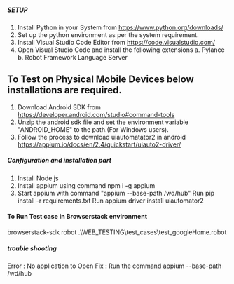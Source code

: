 <!-- This is a single framework designed for Web Applicantion Testing , mobile application testing and also in cloud environment.like BrowserStack -->


#####  SETUP #######

1. Install Python in your System from https://www.python.org/downloads/
2. Set up the python environment as per the system requirement. 
3. Install Visual Studio Code Editor  from https://code.visualstudio.com/
4. Open Visual Studio Code and install the following extensions 
   a. Pylance
   b. Robot Framework Language Server

## To Test on Physical Mobile Devices below installations are required. ##
<!-- Note :  Android SDK manager is required to install to run our automation script on a specific version and ADB(android Debug Bridge) is mandatory as it establishes communication between mobile device and Android SDK and Appium .  You can install Command line tools only from the below link without installing Android Studio-->
1. Download Android SDK from  https://developer.android.com/studio#command-tools 
2. Unzip the android sdk file and set the environment variable "ANDROID_HOME" to the path.(For Windows users).
3. Follow the process to download uiautomatator2 in android https://appium.io/docs/en/2.4/quickstart/uiauto2-driver/

#####    Configuration and installation part  ######
1. Install Node js
2. Install appium using command  npm i -g appium
3. Start appium with command "appium --base-path /wd/hub"
Run pip install -r requirements.txt
Run appium driver install uiautomator2

#### To Run Test case in Browserstack environment #####
browserstack-sdk robot .\WEB_TESTING\test_cases\test_googleHome.robot

##### trouble shooting #######
Error  :  No application to Open
Fix : Run the command appium --base-path /wd/hub
